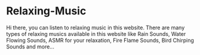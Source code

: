 # Relaxing-Music
Hi there, you can listen to relaxing music in this website. There are many types of relaxing musics available in this website like Rain Sounds, Water Flowing Sounds, ASMR for your relaxation, Fire Flame Sounds, Bird Chirping Sounds and more... 
